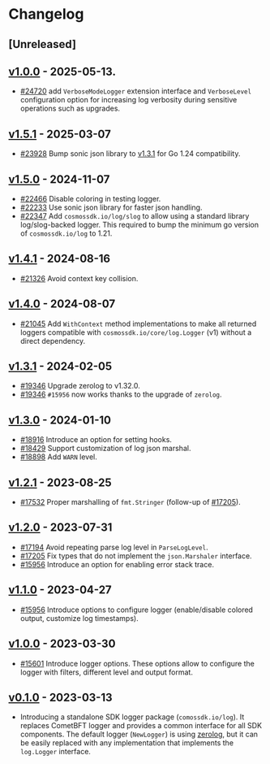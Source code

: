 
# Changelog

## [Unreleased]

## [v1.0.0](https://github.com/cosmos/cosmos-sdk/releases/tag/log/v1.6.0) - 2025-05-13.

* [#24720](https://github.com/cosmos/cosmos-sdk/pull/24720) add `VerboseModeLogger` extension interface and `VerboseLevel` configuration option for increasing log verbosity during sensitive operations such as upgrades.

## [v1.5.1](https://github.com/cosmos/cosmos-sdk/releases/tag/log/v1.5.1) - 2025-03-07

* [#23928](https://github.com/cosmos/cosmos-sdk/pull/23928) Bump sonic json library to [v1.3.1](https://github.com/bytedance/sonic/releases/tag/v1.13.1) for Go 1.24 compatibility.

## [v1.5.0](https://github.com/cosmos/cosmos-sdk/releases/tag/log/v1.5.0) - 2024-11-07

* [#22466](https://github.com/cosmos/cosmos-sdk/pull/22466) Disable coloring in testing logger.
* [#22233](https://github.com/cosmos/cosmos-sdk/pull/22233) Use sonic json library for faster json handling.
* [#22347](https://github.com/cosmos/cosmos-sdk/pull/22347) Add `cosmossdk.io/log/slog` to allow using a standard library log/slog-backed logger. This required to bump the minimum go version of `cosmossdk.io/log` to 1.21.

## [v1.4.1](https://github.com/cosmos/cosmos-sdk/releases/tag/log/v1.4.1) - 2024-08-16

* [#21326](https://github.com/cosmos/cosmos-sdk/pull/21326) Avoid context key collision.

## [v1.4.0](https://github.com/cosmos/cosmos-sdk/releases/tag/log/v1.4.0) - 2024-08-07

* [#21045](https://github.com/cosmos/cosmos-sdk/pull/21045) Add `WithContext` method implementations to make all returned loggers compatible with `cosmossdk.io/core/log.Logger` (v1) without a direct dependency.

## [v1.3.1](https://github.com/cosmos/cosmos-sdk/releases/tag/log/v1.3.1) - 2024-02-05

* [#19346](https://github.com/cosmos/cosmos-sdk/pull/19346) Upgrade zerolog to v1.32.0.
* [#19346](https://github.com/cosmos/cosmos-sdk/pull/19346) `#15956` now works thanks to the upgrade of `zerolog`.

## [v1.3.0](https://github.com/cosmos/cosmos-sdk/releases/tag/log/v1.3.0) - 2024-01-10

* [#18916](https://github.com/cosmos/cosmos-sdk/pull/18916) Introduce an option for setting hooks.
* [#18429](https://github.com/cosmos/cosmos-sdk/pull/18429) Support customization of log json marshal.
* [#18898](https://github.com/cosmos/cosmos-sdk/pull/18898) Add `WARN` level.

## [v1.2.1](https://github.com/cosmos/cosmos-sdk/releases/tag/log/v1.2.1) - 2023-08-25

* [#17532](https://github.com/cosmos/cosmos-sdk/pull/17532) Proper marshalling of `fmt.Stringer` (follow-up of [#17205](https://github.com/cosmos/cosmos-sdk/pull/17205)).

## [v1.2.0](https://github.com/cosmos/cosmos-sdk/releases/tag/log/v1.2.0) - 2023-07-31

* [#17194](https://github.com/cosmos/cosmos-sdk/pull/17194) Avoid repeating parse log level in `ParseLogLevel`.
* [#17205](https://github.com/cosmos/cosmos-sdk/pull/17205) Fix types that do not implement the `json.Marshaler` interface.
* [#15956](https://github.com/cosmos/cosmos-sdk/pull/15956) Introduce an option for enabling error stack trace.

## [v1.1.0](https://github.com/cosmos/cosmos-sdk/releases/tag/log/v1.1.0) - 2023-04-27

* [#15956](https://github.com/cosmos/cosmos-sdk/pull/15956) Introduce options to configure logger (enable/disable colored output, customize log timestamps).

## [v1.0.0](https://github.com/cosmos/cosmos-sdk/releases/tag/log/v1.0.0) - 2023-03-30

* [#15601](https://github.com/cosmos/cosmos-sdk/pull/15601) Introduce logger options. These options allow to configure the logger with filters, different level and output format.

## [v0.1.0](https://github.com/cosmos/cosmos-sdk/releases/tag/log/v0.1.0) - 2023-03-13

* Introducing a standalone SDK logger package (`comossdk.io/log`).
  It replaces CometBFT logger and provides a common interface for all SDK components.
  The default logger (`NewLogger`) is using [zerolog](https://github.com/rs/zerolog),
  but it can be easily replaced with any implementation that implements the `log.Logger` interface.
